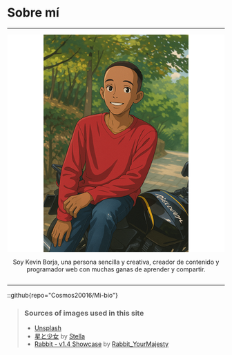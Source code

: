 # Sobre mí
---

<div style="display: flex; flex-direction: column; align-items: center;">
  <img src="./midibujo.png" alt="Mi dibujo" />
  <p style="text-align: center;">
    Soy Kevin Borja, una persona sencilla y creativa, creador de contenido y programador web con muchas ganas de aprender y compartir.
  </p>
</div>

---

::github{repo="Cosmos20016/Mi-bio"}

> ### Sources of images used in this site
> - [Unsplash](https://unsplash.com/)
> - [星と少女](https://www.pixiv.net/artworks/108916539) by [Stella](https://www.pixiv.net/users/93273965)
> - [Rabbit - v1.4 Showcase](https://civitai.com/posts/586908) by [Rabbit_YourMajesty](https://civitai.com/user/Rabbit_YourMajesty)
